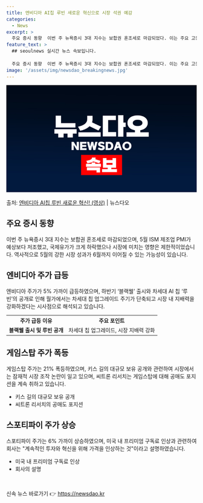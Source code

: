 ```yaml
---
title: 엔비디아 AI칩 루빈 새로운 혁신으로 시장 석권 예감
categories:
  - News
excerpt: >
  주요 증시 동향  이번 주 뉴욕증시 3대 지수는 보합권 혼조세로 마감되었다. 이는 주요 고용지표 발표를 앞둔…
feature_text: >
  ## seoulnews 실시간 뉴스 속보입니다.

  주요 증시 동향  이번 주 뉴욕증시 3대 지수는 보합권 혼조세로 마감되었다. 이는 주요 고용지표 발표를 앞둔…
image: '/assets/img/newsdao_breakingnews.jpg'
---
```


![뉴스다오 속보](/assets/img/newsdao_breakingnews.jpg)

<p>출처: <a href="https://newsdao.kr/4056" rel="dofollow">엔비디아 AI칩 루빈 새로운 혁신! (영상)</a> | 뉴스다오</p>

<h2 data-ke-size="size26">주요 증시 동향</h2>
<p data-ke-size="size16">이번 주 뉴욕증시 3대 지수는 보합권 혼조세로 마감되었으며, 5월 ISM 제조업 PMI가 예상보다 저조했고, 국제유가가 크게 하락했으나 시장에 미치는 영향은 제한적이었습니다. 역사적으로 5월의 강한 시장 성과가 6월까지 이어질 수 있는 가능성이 있습니다.</p>

<h2 data-ke-size="size26">엔비디아 주가 급등</h2>
<p data-ke-size="size16">엔비디아 주가가 5% 가까이 급등하였으며, 하반기 ‘블랙웰’ 출시와 차세대 AI 칩 ‘루빈’의 공개로 인해 월가에서는 차세대 칩 업그레이드 주기가 단축되고 시장 내 지배력을 강화하겠다는 시사점으로 해석되고 있습니다.</p>
<table>
	<tr>
		<th>주가 급등 이유</th>
		<th>주요 포인트</th>
	</tr>
	<tr>
		<td style="text-align: center; height: 17px;"><b>블랙웰 출시 및 루빈 공개</b></td>
		<td style="text-align: center; height: 17px;">차세대 칩 업그레이드, 시장 지배력 강화</td>
	</tr>
</table>

<h2 data-ke-size="size26">게임스탑 주가 폭등</h2>
<p data-ke-size="size16">게임스탑 주가는 21% 폭등하였으며, 키스 길의 대규모 보유 공개와 관련하여 시장에서는 잠재적 시장 조작 논란이 일고 있으며, 씨트론 리서치는 게임스탑에 대해 공매도 포지션을 계속 취하고 있습니다.</p>
<ul>
	<li>키스 길의 대규모 보유 공개</li>
	<li>씨트론 리서치의 공매도 포지션</li>
</ul>

<h2 data-ke-size="size26">스포티파이 주가 상승</h2>
<p data-ke-size="size16">스포티파이 주가는 6% 가까이 상승하였으며, 미국 내 프리미엄 구독료 인상과 관련하여 회사는 "계속적인 투자와 혁신을 위해 가격을 인상하는 것"이라고 설명하였습니다.</p>
<ul>
	<li>미국 내 프리미엄 구독료 인상</li>
	<li>회사의 설명</li>
</ul>
<p data-ke-size="size16">&nbsp;</p> 

신속 뉴스 바로가기 👉 <a href="https://newsdao.kr" rel="dofollow">https://newsdao.kr</a>


